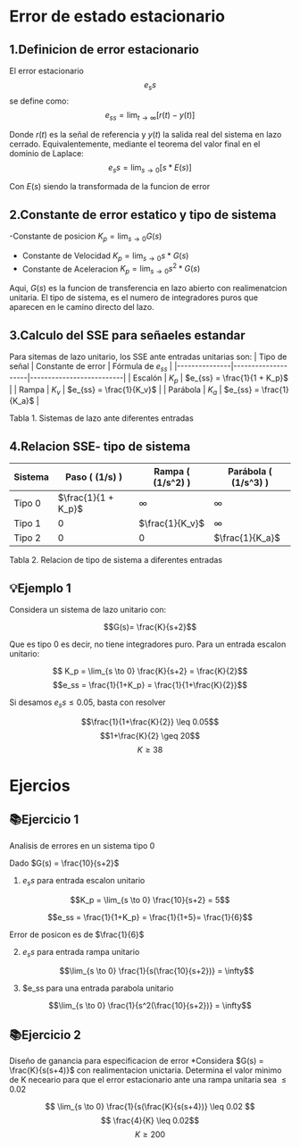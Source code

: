 # Error de estado estacionario

## 1.Definicion de error estacionario  

El error estacionario $$e_ss$$ se define como:
$$e_{ss} = \lim_{t \to \infty} \left[ r(t) - y(t) \right]$$

Donde $r(t)$ es la señal de referencia  y $y(t)$ la salida real del sistema en lazo cerrado. Equivalentemente, mediante el teorema del valor final en el dominio de Laplace:
$$e_ss = \lim_{s \to 0} [s*E(s)]$$

Con $E(s)$ siendo la transformada de la funcion de error

## 2.Constante de error estatico y tipo de sistema

-Constante de posicion $K_p = \lim_{s \to 0} G(s)$
- Constante de Velocidad $K_p = \lim_{s \to 0}  s*G(s)$
- Constante de Aceleracion $K_p = \lim_{s \to 0}  s^2*G(s)$

Aqui, $G(s)$ es la funcion de transferencia en lazo abierto con realimenatcion unitaria. El tipo de sistema, es el numero de integradores puros que aparecen en le camino directo del lazo.

## 3.Calculo del SSE para señaeles estandar 

Para sitemas de lazo unitario, los SSE ante entradas unitarias son:
| Tipo de señal | Constante de error | Fórmula de $e_{ss}$ |
|---------------|--------------------|--------------------------|
| Escalón       | $K_p$          | $e_{ss} = \frac{1}{1 + K_p}$ |
| Rampa         | $K_v$          | $e_{ss} = \frac{1}{K_v}$     |
| Parábola      | $K_a$         | $e_{ss} = \frac{1}{K_a}$      |

Tabla 1. Sistemas de lazo ante diferentes entradas

## 4.Relacion SSE- tipo de sistema

| Sistema | Paso \( (1/s) \) | Rampa \( (1/s^2) \) | Parábola \( (1/s^3) \) |
|---------|------------------|---------------------|------------------------|
| Tipo 0  | $\frac{1}{1 + K_p}$ | $\infty$         | $\infty$               |
| Tipo 1  | 0                   |$\frac{1}{K_v}$   | $\infty$               |
| Tipo 2  |  0                  | 0                | $\frac{1}{K_a}$        |

Tabla 2. Relacion de tipo de sistema a diferentes entradas

## 💡Ejemplo 1

Considera un sistema de lazo unitario con:

$$G(s)= \frac{K}{s+2}$$
 
Que es tipo 0 es decir, no tiene integradores puro. Para un entrada escalon unitario:

$$ K_p = \lim_{s \to 0} \frac{K}{s+2} = \frac{K}{2}$$
$$e_ss = \frac{1}{1+K_p} = \frac{1}{1+\frac{K}{2}}$$

Si desamos $e_ss \leq 0.05$, basta con resolver 

$$\frac{1}{1+\frac{K}{2}} \leq 0.05$$
$$1+\frac{K}{2} \geq 20$$
$$K \geq 38$$

# Ejercios

## 📚Ejercicio  1
Analisis de errores  en un sistema tipo 0

Dado $G(s) = \frac{10}{s+2}$

1. $e_ss$ para entrada escalon unitario

$$K_p = \lim_{s \to 0} \frac{10}{s+2} = 5$$

$$e_ss = \frac{1}{1+K_p} = \frac{1}{1+5}= \frac{1}{6}$$

Error de posicon es de $\frac{1}{6}$

2. $e_ss$ para entrada rampa unitario

   $$\lim_{s \to 0} \frac{1}{s(\frac{10}{s+2})} = \infty$$

3. $e_ss para  una entrada parabola unitario

 $$\lim_{s \to 0} \frac{1}{s^2(\frac{10}{s+2})} = \infty$$   

 ## 📚Ejercicio 2
 Diseño de ganancia para especificacion de error
 *Considera $G(s) = \frac{K}{s(s+4)}$ con realimentacion unictaria. Determina el valor minimo de K neceario para que el error estacionario ante una rampa unitaria sea $\leq 0.02$

$$ \lim_{s \to 0} \frac{1}{s(\frac{K}{s(s+4})} \leq 0.02 $$
$$ \frac{4}{K} \leq 0.02$$
$$K \geq 200$$
   
   
